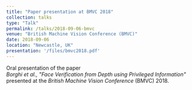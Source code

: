 ```yaml
---
title: "Paper presentation at BMVC 2018"
collection: talks
type: "Talk"
permalink: /talks/2018-09-06-bmvc
venue: "British Machine Vision Conference (BMVC)"
date: 2018-09-06
location: "Newcastle, UK"
presentation: '/files/bmvc2018.pdf'
---
```


Oral presentation of the paper   
*Borghi et al., "Face Verification from Depth using Privileged Information"*   
presented at the *British Machine Vision Conference* (BMVC) 2018.
